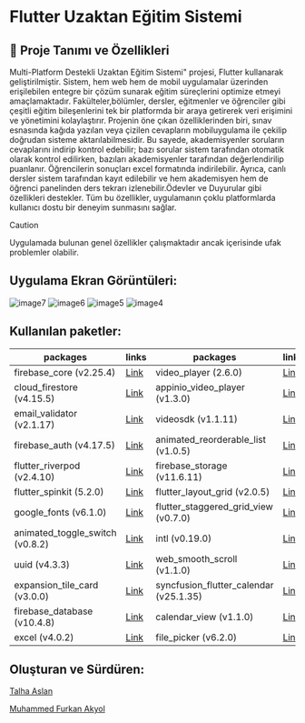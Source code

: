 # Flutter Uzaktan Eğitim Sistemi
## 🚀 Proje Tanımı ve Özellikleri
Multi-Platform Destekli Uzaktan Eğitim Sistemi" projesi, Flutter kullanarak geliştirilmiştir. Sistem, hem web hem de mobil uygulamalar üzerinden erişilebilen entegre bir çözüm sunarak eğitim süreçlerini optimize etmeyi amaçlamaktadır. Fakülteler,bölümler, dersler, eğitmenler ve öğrenciler gibi çeşitli eğitim bileşenlerini tek bir platformda bir araya getirerek veri erişimini ve yönetimini kolaylaştırır. Projenin öne çıkan özelliklerinden biri, sınav esnasında kağıda yazılan veya çizilen cevapların mobiluygulama ile çekilip doğrudan sisteme aktarılabilmesidir. Bu sayede, akademisyenler soruların cevaplarını indirip kontrol edebilir; bazı sorular sistem tarafından otomatik olarak kontrol edilirken, bazıları akademisyenler tarafından değerlendirilip puanlanır. Öğrencilerin sonuçları excel formatında indirilebilir. Ayrıca, canlı dersler sistem tarafından kayıt edilebilir ve hem akademisyen hem de öğrenci panelinden ders tekrarı izlenebilir.Ödevler ve Duyurular gibi özellikleri destekler. Tüm bu özellikler, uygulamanın çoklu platformlarda kullanıcı dostu bir deneyim sunmasını sağlar.


> [!CAUTION]
> Uygulamada bulunan genel özellikler çalışmaktadır ancak içerisinde ufak problemler olabilir.

## Uygulama Ekran Görüntüleri:

![image7](https://github.com/user-attachments/assets/b955bf6a-8d34-4f52-a426-aa21f49662bb)
![image6](https://github.com/user-attachments/assets/16ab2371-5714-4810-9c7c-c8dd803b5031)
![image5](https://github.com/user-attachments/assets/7c3c8454-93ce-4a2c-b89a-92b478b9016a)
![image4](https://github.com/user-attachments/assets/583915ff-7653-45b2-b1d3-9a43078cf183)

## Kullanılan paketler:

| packages | links | packages | links |
| --| --| --| --|
| firebase_core (v2.25.4) | [Link](https://pub.dev/packages/firebase_core) | video_player (2.6.0) | [Link](https://pub.dev/packages/video_player) |
| cloud_firestore (v4.15.5) | [Link](https://pub.dev/packages/cloud_firestore) | appinio_video_player (v1.3.0) | [Link](https://pub.dev/packages/appinio_video_player) |
| email_validator (v2.1.17) | [Link](https://pub.dev/packages/email_validator) | videosdk (v1.1.11) | [Link](https://pub.dev/packages/videosdk) |
| firebase_auth (v4.17.5) | [Link](https://pub.dev/packages/firebase_auth) | animated_reorderable_list (v1.0.5) | [Link](https://pub.dev/packages/animated_reorderable_list) |
| flutter_riverpod (v2.4.10) | [Link](https://pub.dev/packages/flutter_riverpod) | firebase_storage (v11.6.11) | [Link](https://pub.dev/packages/firebase_storage) |
| flutter_spinkit (5.2.0) | [Link](https://pub.dev/packages/flutter_spinkit) | flutter_layout_grid (v2.0.5) | [Link](https://pub.dev/packages/flutter_layout_grid) |
| google_fonts (v6.1.0) | [Link](https://pub.dev/packages/google_fonts) | flutter_staggered_grid_view (v0.7.0) | [Link](https://pub.dev/packages/flutter_staggered_grid_view) |
| animated_toggle_switch (v0.8.2) | [Link](https://pub.dev/packages/animated_toggle_switch) | intl (v0.19.0) | [Link](https://pub.dev/packages/intl) |
| uuid (v4.3.3) | [Link](https://pub.dev/packages/uuid) | web_smooth_scroll (v1.1.0) | [Link](https://pub.dev/packages/web_smooth_scroll) |
| expansion_tile_card (v3.0.0) | [Link](https://pub.dev/packages/expansion_tile_card) | syncfusion_flutter_calendar (v25.1.35) | [Link](https://pub.dev/packages/syncfusion_flutter_calendar) |
| firebase_database (v10.4.8) | [Link](https://pub.dev/packages/firebase_database) | calendar_view (v1.1.0) | [Link](https://pub.dev/packages/calendar_view) |
| excel (v4.0.2) | [Link](https://pub.dev/packages/excel) | file_picker (v6.2.0) | [Link](https://pub.dev/packages/file_picker) |

## Oluşturan ve Sürdüren:
[Talha Aslan](https://github.com/Thasln)

[Muhammed Furkan Akyol](https://github.com/furkanakyol1050)
